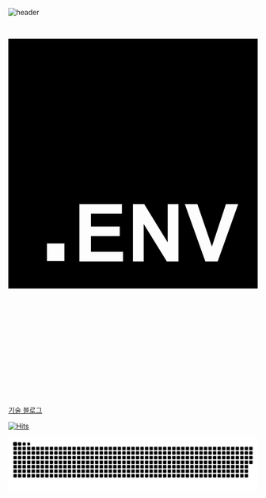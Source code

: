 ![header](https://capsule-render.vercel.app/api?type=waving&color=auto&height=300&section=header&text=hello%20world&fontSize=90)

<br>

<svg role="img" viewBox="0 0 24 24" xmlns="http://www.w3.org/2000/svg"><title>.ENV</title><path d="M24 0v24H0V0h24ZM10.933 15.89H6.84v5.52h4.198v-.93H7.955v-1.503h2.77v-.93h-2.77v-1.224h2.978v-.934Zm2.146 0h-1.084v5.52h1.035v-3.6l2.226 3.6h1.118v-5.52h-1.036v3.686l-2.259-3.687Zm5.117 0h-1.208l1.973 5.52h1.19l1.976-5.52h-1.182l-1.352 4.085-1.397-4.086ZM5.4 19.68H3.72v1.68H5.4v-1.68Z"/></svg>

<br><br><br><br><br><br><br><br><br><br><br><br>

[기술 블로그](https://blog.hyunjun.kr)


[![Hits](https://hits.seeyoufarm.com/api/count/incr/badge.svg?url=https%3A%2F%2Fgithub.com%2Fhyunjunhwang1994&count_bg=%2379C83D&title_bg=%23555555&icon=github.svg&icon_color=%23E7E7E7&title=hits&edge_flat=false)](https://hits.seeyoufarm.com)



![snake gif](https://github.com/hyunjunhwang1994/hyunjunhwang1994/blob/output/github-contribution-grid-snake.svg)


<!--
**hyunjunhwang1994/hyunjunhwang1994** is a ✨ _special_ ✨ repository because its `README.md` (this file) appears on your GitHub profile.

Here are some ideas to get you started:

- 🔭 I’m currently working on ...
- 🌱 I’m currently learning ...
- 👯 I’m looking to collaborate on ...
- 🤔 I’m looking for help with ...
- 💬 Ask me about ...
- 📫 How to reach me: ...
- 😄 Pronouns: ...
- ⚡ Fun fact: ...
-->


